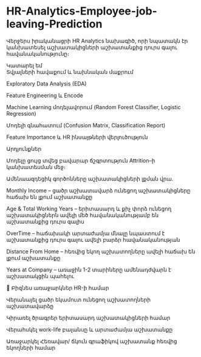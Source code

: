 # HR-Analytics-Employee-job-leaving-Prediction
Վերջերս իրականացրի HR Analytics  նախագիծ, որի նպատակն էր կանխատեսել աշխատակիցների աշխատանքից դուրս գալու հավանականությունը։

Կատարել եմ  
Տվյալների հավաքում և նախնական մաքրում

Exploratory Data Analysis (EDA)

Feature Engineering և Encode

Machine Learning մոդելավորում (Random Forest Classifier, Logistic Regression)

Մոդելի գնահատում (Confusion Matrix, Classification Report)

Feature Importance և HR ինսայթների վերլուծություն

Արդյունքներ

Մոդելը ցույց տվեց բավարար ճշգրտություն Attrition–ի կանխատեսման մեջ։

Ամենաազդեցիկ գործոնները աշխատակիցների լքման վրա․

 Monthly Income – ցածր աշխատավարձ ունեցող աշխատակիցները հաճախ են լքում աշխատանքը

 Age & Total Working Years – երիտասարդ և քիչ փորձ ունեցող աշխատակիցներն ավելի մեծ հավանականությամբ են աշխատանքից դուրս գալիս

 OverTime – հաճախակի արտաժամյա մնալը  նպաստում է աշխատանքից դուրս գալու ավելի բարձր հավանականության

 Distance From Home – հեռվից եկող աշխատողները ավելի հաճախ են լքում աշխատանքը

 Years at Company – առաջին 1-2 տարիները ամենադժվարն է աշխատակցին պահելու

🔹 Բիզնես առաջարկներ HR-ի համար

Վերանայել  ցածր եկամուտ ունեցող աշխատողների աշխատավարձը 

Կիրառել <career development> ծրագրեր երիտասարդ աշխատակիցների համար

Վերահսկել work-life բալանսը և  արտաժամյա աշխատանքը

Առաջարկել Հեռավար/ ճկուն գրաֆիկով աշխատանք  հեռվից եկողների համար

